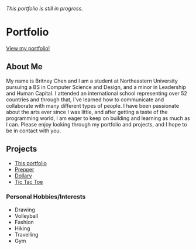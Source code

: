 <i> This portfolio is still in progress. </i>

# Portfolio
[View my portfolio!](https://britneyart80.github.io/)

## About Me

My name is Britney Chen and I am a student at Northeastern University pursuing a BS in Computer Science and Design, and a minor in Leadership and Human Capital. I attended an international school representing over 52 countries and through that, I've learned how to communicate and collaborate with many different types of people. I have been passionate about the arts ever since I was little, and after getting a taste of the programming world, I am eager to keep on building and learning as much as I can. Please enjoy looking through my
portfolio and projects, and I hope to be in contact with you.

## Projects

- <a href="https://britneyart80.github.io/" target="_blank">This portfolio</a>
- <a href="https://britneyart80.github.io/capstone-client" target="_blank">Prepper</a>
- <a href="https://britneyart80.github.io/Dollary" target="_blank">Dollary</a>
- <a href="https://britneyart80.github.io/Tic-tac-toe-client" target="_blank">Tic Tac Toe</a>

### Personal Hobbies/Interests

- Drawing
- Volleyball
- Fashion
- Hiking
- Travelling
- Gym
